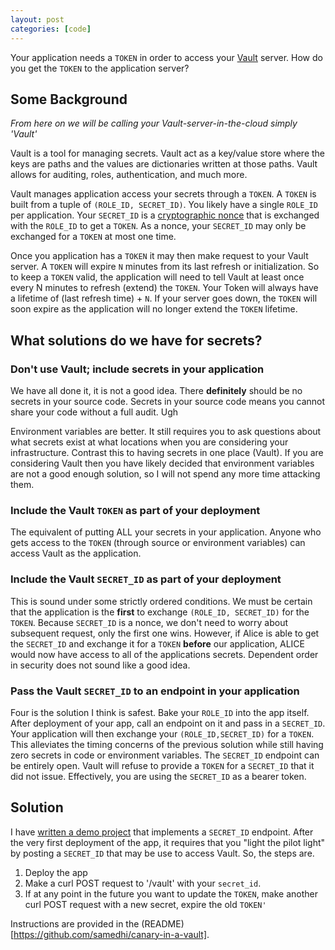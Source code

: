 ```yaml
---
layout: post
categories: [code]
---
```


Your application needs a `TOKEN` in order to access your [Vault](https://www.hashicorp.com/blog/vault.html) server. How do you get the `TOKEN` to the application server?

## Some Background

*From here on we will be calling your Vault-server-in-the-cloud simply 'Vault'*

Vault is a tool for managing secrets. Vault act as a key/value store where the keys are paths and the values are dictionaries written at those paths. Vault allows for auditing, roles, authentication, and much more.

Vault manages application access your secrets through a `TOKEN`. A `TOKEN` is built from a tuple of `(ROLE_ID, SECRET_ID)`. You likely have a single `ROLE_ID` per application. Your `SECRET_ID` is a [cryptographic nonce](https://en.wikipedia.org/wiki/Cryptographic_nonce) that is exchanged with the `ROLE_ID` to get a `TOKEN`. As a nonce, your `SECRET_ID` may only be exchanged for a `TOKEN` at most one time.

Once you application has a `TOKEN` it may then make request to your Vault server. A `TOKEN` will expire `N` minutes from its last refresh or initialization. So to keep a `TOKEN` valid, the application will need to tell Vault at least once every N minutes to refresh (extend) the `TOKEN`. Your Token will always have a lifetime of (last refresh time) + `N`. If your server goes down, the `TOKEN` will soon expire as the application will no longer extend the `TOKEN` lifetime.

## What solutions do we have for secrets?

### Don't use Vault; include secrets in your application
We have all done it, it is not a good idea. There **definitely** should be no secrets in your source code. Secrets in your source code means you cannot share your code without a full audit. Ugh

Environment variables are better. It still requires you to ask questions about what secrets exist at what locations when you are considering your infrastructure. Contrast this to having secrets in one place (Vault). If you are considering Vault then you have likely decided that environment variables are not a good enough solution, so I will not spend any more time attacking them.

### Include the Vault `TOKEN` as part of your deployment
The equivalent of putting ALL your secrets in your application. Anyone who gets access to the `TOKEN` (through source or environment variables) can access Vault as the application.

### Include the Vault `SECRET_ID` as part of your deployment
This is sound under some strictly ordered conditions. We must be certain that the application is the **first** to exchange `(ROLE_ID, SECRET_ID)` for the `TOKEN`. Because `SECRET_ID` is a nonce, we don't need to worry about subsequent request, only the first one wins. However, if Alice is able to get the `SECRET_ID` and exchange it for a `TOKEN` **before** our application, ALICE would now have access to all of the applications secrets.  Dependent order in security does not sound like a good idea.

### Pass the Vault `SECRET_ID` to an endpoint in your application
Four is the solution I think is safest. Bake your `ROLE_ID` into the app itself. After deployment of your app, call an endpoint on it and pass in a `SECRET_ID`. Your application will then exchange your `(ROLE_ID,SECRET_ID)` for a `TOKEN`. This alleviates the timing concerns of the previous solution while still having zero secrets in code or environment variables. The `SECRET_ID` endpoint can be entirely open. Vault will refuse to provide a `TOKEN` for a `SECRET_ID` that it did not issue. Effectively, you are using the `SECRET_ID` as a bearer token.

## Solution

I have [written a demo project](https://github.com/samedhi/canary-in-a-vault) that implements a `SECRET_ID` endpoint. After the very first deployment of the app, it requires that you "light the pilot light" by posting a `SECRET_ID` that may be use to access Vault. So, the steps are.

1. Deploy the app
2. Make a curl POST request to '/vault' with your `secret_id`.
3. If at any point in the future you want to update the `TOKEN`, make another curl POST request with a new secret, expire the old `TOKEN'`

Instructions are provided in the (README)[https://github.com/samedhi/canary-in-a-vault].
